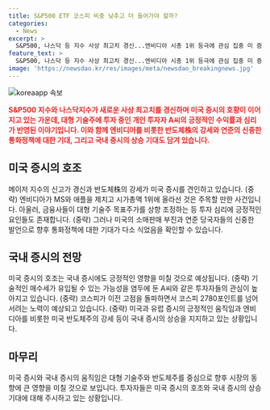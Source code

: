 ```yaml
---
title: S&P500 ETF 코스피 비중 낮추고 더 들어가야 할까?
categories:
  - News
excerpt: >
  S&P500, 나스닥 등 지수 사상 최고치 경신...엔비디아 시총 1위 등극에 관심 집중 미 증시의 사상 최고가를 경신하며 글로벌 투자심리가 호조를 이어가고 있습니다. 특히, 엔비디아의 시총 1위 등극과 반도체 관련 기업들의 주가 강세가 주목받고 있으며, 연준의 신중론 발언으로 시장 기대감이 커지고 있습니다. 또한, 미 반도체 호황이 한국 증시에도 긍정적인 영향을 줄 것으로 기대되며, 코스피 2780포인트 돌파 시도가 예상되고 있습니다. 종합적으로, 글로벌 투자심리와 관련된 동향과 한국 증시에 대한 긍정적 전망이 지속적으로 주목받고 있습니다.
feature_text: >
  S&P500, 나스닥 등 지수 사상 최고치 경신...엔비디아 시총 1위 등극에 관심 집중 미 증시의 사상 최고가를 경신하며 글로벌 투자심리가 호조를 이어가고 있습니다. 특히, 엔비디아의 시총 1위 등극과 반도체 관련 기업들의 주가 강세가 주목받고 있으며, 연준의 신중론 발언으로 시장 기대감이 커지고 있습니다. 또한, 미 반도체 호황이 한국 증시에도 긍정적인 영향을 줄 것으로 기대되며, 코스피 2780포인트 돌파 시도가 예상되고 있습니다. 종합적으로, 글로벌 투자심리와 관련된 동향과 한국 증시에 대한 긍정적 전망이 지속적으로 주목받고 있습니다.
image: 'https://newsdao.kr/res/images/meta/newsdao_breakingnews.jpg'
---
```


<p><img src="https://newsdao.kr/res/images/meta/newsdao_breakingnews.jpg" alt="koreaapp 속보" /></p>

<p><b><span style="color: #ee2323;">S&amp;P500 지수와 나스닥지수가 새로운 사상 최고치를 경신하며 미국 증시의 호황이 이어지고 있는 가운데, 대형 기술주에 투자 중인 개인 투자자 A씨의 긍정적인 수익률과 심리가 반영된 이야기입니다. 이와 함께 엔비디아를 비롯한 반도체株의 강세와 연준의 신중한 통화정책에 대한 기대, 그리고 국내 증시의 상승 기대도 담겨 있습니다.</span></b><br></p>

<p data-ke-size="size16"></p>

<h2 data-ke-size="size26">미국 증시의 호조</h2>

<p>메이저 지수의 신고가 경신과 반도체株의 강세가 미국 증시를 견인하고 있습니다. (중략) 엔비디아가 MS와 애플을 제치고 시가총액 1위에 올라선 것은 주목할 만한 사건입니다. 아울러, 금융사들이 대형 기술주 목표주가를 상향 조정하는 등 투자 심리에 긍정적인 요인들도 존재합니다. (중략) 그러나 미국의 소매판매 부진과 연준 당국자들의 신중한 발언으로 향후 통화정책에 대한 기대가 다소 식었음을 확인할 수 있습니다.<br></p>

<p data-ke-size="size16"></p>

<h2 data-ke-size="size26">국내 증시의 전망</h2>

<p>미국 증시의 호조는 국내 증시에도 긍정적인 영향을 미칠 것으로 예상됩니다. (중략) 기술적인 매수세가 유입될 수 있는 가능성을 염두에 둔 A씨와 같은 투자자들의 관심이 높아지고 있습니다. (중략) 코스피가 이전 고점을 돌파하면서 코스피 2780포인트를 넘어서려는 노력이 예상되고 있습니다. (중략) 미국과 유럽 증시의 긍정적인 움직임과 엔비디아를 비롯한 미국 반도체주의 강세 등이 국내 증시의 상승을 지지하고 있는 상황입니다.<br></p>

<p data-ke-size="size16"></p>

<h2 data-ke-size="size26">마무리</h2>

<p>미국 증시와 국내 증시의 움직임은 대형 기술주와 반도체주를 중심으로 향후 시장의 동향에 큰 영향을 미칠 것으로 보입니다. 투자자들은 미국 증시의 호조와 국내 증시의 상승 기대에 대해 주시하고 있는 상황입니다.</p>

